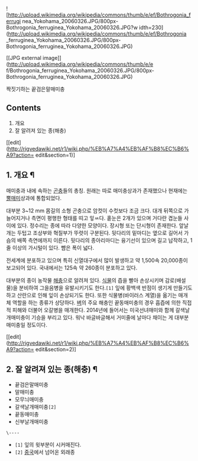 ![http://upload.wikimedia.org/wikipedia/commons/thumb/e/ef/Bothrogonia_ferrugi
nea_Yokohama_20060326.JPG/800px-Bothrogonia_ferruginea_Yokohama_20060326.JPG?w
idth=230](http://upload.wikimedia.org/wikipedia/commons/thumb/e/ef/Bothrogonia
_ferruginea_Yokohama_20060326.JPG/800px-
Bothrogonia_ferruginea_Yokohama_20060326.JPG)

[[JPG external image]](http://upload.wikimedia.org/wikipedia/commons/thumb/e/e
f/Bothrogonia_ferruginea_Yokohama_20060326.JPG/800px-
Bothrogonia_ferruginea_Yokohama_20060326.JPG)

짝짓기하는 끝검은말매미충

  

## Contents

    

1. 개요 
2. 잘 알려져 있는 종(해충) 

[[edit](http://rigvedawiki.net/r1/wiki.php/%EB%A7%A4%EB%AF%B8%EC%B6%A9?action=
edit&section=1)]

## 1. 개요 ¶

매미충과 내에 속하는 [곤충](%EA%B3%A4%EC%B6%A9.md)들의 총칭. 원래는 따로 매미충상과가 존재했으나 현재에는
[뿔매미](%EB%BF%94%EB%A7%A4%EB%AF%B8.md)상과에 통합되었다.

  

대부분 3~12 mm 몸길의 소형 곤충으로 암컷이 수컷보다 조금 크다. 대개 뒤쪽으로 가늘어지거나 측면이 평행한 형태를 띠고 잏ㅆ다. 홑눈은
2개가 있으며 거다란 겹눈들 사이에 있다. 정수리는 종에 따라 다양한 모양이다. 장시형 또는 단시형이 존재한다. 앞날개는 두텁고 조상부와
혁질부가 뚜렷이 구분된다. 뒷다리의 밑마디는 옆으로 길어서 가슴의 배쪽 측연에까지 이른다. 뒷다리의 종아리마디는 융기선이 있으며 길고
납작하고, 1줄 이상의 가시털이 있다. 뺨은 폭이 넓다.

  

전세계에 분포하고 있으며 특히 신열대구에서 많이 발생하고 약 1,500속 20,000종이 보고되어 있다. 국내에서는 125속 약 260종이
분포하고 있다.

  

대부분의 종이 농작물 [해충](%ED%95%B4%EC%B6%A9.md)으로 알려져 있다.
[식물](%EC%8B%9D%EB%AC%BC.md)의 즙을 빨아 손상시키며 감로(배설물)을 분비하여 그을음병을 유발시키기도
한다.`[1]` 잎에 황백색 반점이 생기게 만들기도 하고 산란으로 인해 잎이 손상되기도 한다. 또한 식물병(바이러스 계열)을 옮기는 매개체
역할을 하는 종류가 상당하다. [벼](%EB%B2%BC.md)의 주요 해충인 끝동매미충의 경우 흡즙에 의한 직접적 피해와 더불어
오갈병을 매개한다. 2014년에 들어서는 미국선녀매미와 함께 갈색날개매미충이 기승을 부리고 있다. 워낙 바글바글해서 거미줄에 날마다 채이는
게 대부분 매미충일 정도이다.

  

[[edit](http://rigvedawiki.net/r1/wiki.php/%EB%A7%A4%EB%AF%B8%EC%B6%A9?action=
edit&section=2)]

## 2. 잘 알려져 있는 종(해충) ¶

  * 끝검은말매미충
  * 말매미충
  * 모무늬매미충
  * 갈색날개매미충`[2]`
  * 끝동매미충
  * 신부날개매미충

`\----`

  * `[1]` 잎의 윗부분이 시커매진다.
  * `[2]` [중국](%EC%A4%91%EA%B5%AD.md)에서 넘어온 외래종

